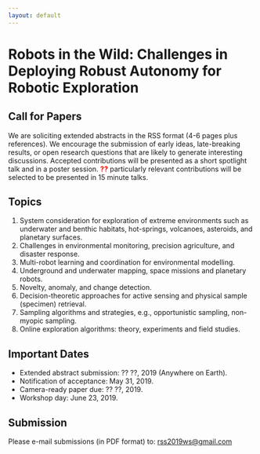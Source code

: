 ```yaml
---
layout: default
---
```


# **Robots in the Wild: Challenges in Deploying Robust Autonomy for Robotic Exploration**

## **Call for Papers**

We are soliciting extended abstracts in the RSS format (4-6 pages plus references). We encourage the submission of early ideas, late-breaking results, or open research questions that are likely to generate interesting discussions. Accepted contributions will be presented as a short spotlight talk and in a poster session. <span style="color:red">**??**</span> particularly relevant contributions will be selected to be presented in 15 minute talks. 


## **Topics**

1. System consideration for exploration of extreme environments such as underwater and benthic habitats, hot-springs, volcanoes, asteroids, and planetary surfaces.
2. Challenges in environmental monitoring, precision agriculture, and disaster response.
3. Multi-robot learning and coordination for environmental modelling.
4. Underground and underwater mapping, space missions and planetary robots.
5. Novelty, anomaly, and change detection.
6. Decision-theoretic approaches for active sensing and physical sample (specimen) retrieval.
7. Sampling algorithms and strategies, e.g., opportunistic sampling, non-myopic sampling.
8. Online exploration algorithms: theory, experiments and field studies.


## **Important Dates**

* Extended abstract submission: ?? ??, 2019 (Anywhere on Earth).
* Notification of acceptance: May 31, 2019.
* Camera-ready paper due: ?? ??, 2019.
* Workshop day: June 23, 2019.


## **Submission**

Please e-mail submissions (in PDF format) to: <rss2019ws@gmail.com>